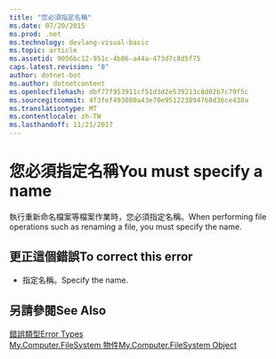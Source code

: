 ```yaml
---
title: "您必須指定名稱"
ms.date: 07/20/2015
ms.prod: .net
ms.technology: devlang-visual-basic
ms.topic: article
ms.assetid: 9056bc12-951c-4b86-a44a-473d7c8d5f75
caps.latest.revision: "8"
author: dotnet-bot
ms.author: dotnetcontent
ms.openlocfilehash: dbf77f953911cf51d3d2e539213c8d02b7c79f5c
ms.sourcegitcommit: 4f3fef493080a43e70e951223894768d36ce430a
ms.translationtype: MT
ms.contentlocale: zh-TW
ms.lasthandoff: 11/21/2017
---
```

# <a name="you-must-specify-a-name"></a><span data-ttu-id="2058e-102">您必須指定名稱</span><span class="sxs-lookup"><span data-stu-id="2058e-102">You must specify a name</span></span>
<span data-ttu-id="2058e-103">執行重新命名檔案等檔案作業時，您必須指定名稱。</span><span class="sxs-lookup"><span data-stu-id="2058e-103">When performing file operations such as renaming a file, you must specify the name.</span></span>  
  
## <a name="to-correct-this-error"></a><span data-ttu-id="2058e-104">更正這個錯誤</span><span class="sxs-lookup"><span data-stu-id="2058e-104">To correct this error</span></span>  
  
-   <span data-ttu-id="2058e-105">指定名稱。</span><span class="sxs-lookup"><span data-stu-id="2058e-105">Specify the name.</span></span>  
  
## <a name="see-also"></a><span data-ttu-id="2058e-106">另請參閱</span><span class="sxs-lookup"><span data-stu-id="2058e-106">See Also</span></span>  
 [<span data-ttu-id="2058e-107">錯誤類型</span><span class="sxs-lookup"><span data-stu-id="2058e-107">Error Types</span></span>](../../visual-basic/programming-guide/language-features/error-types.md)  
 [<span data-ttu-id="2058e-108">My.Computer.FileSystem 物件</span><span class="sxs-lookup"><span data-stu-id="2058e-108">My.Computer.FileSystem Object</span></span>](../../visual-basic/language-reference/objects/my-computer-filesystem-object.md)
